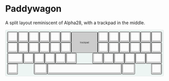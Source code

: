 # Paddywagon
A split layout reminiscent of Alpha28, with a trackpad in the middle.



<img src="https://github.com/lurkcobain/Paddywagon/blob/main/paddywagon.png">
